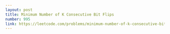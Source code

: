 ```yaml
---
layout: post
title: Minimum Number of K Consecutive Bit Flips
number: 995
link: https://leetcode.com/problems/minimum-number-of-k-consecutive-bit-flips
---
```

